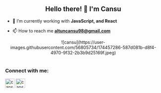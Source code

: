 <h2 align="center">Hello there! 🚀 I'm Cansu</h1>


- 🌱 I’m currently working with **JavaScript, and React**

- 📫 How to reach me **altuncansu98@gmail.com**

<div style="text-align:center">![cansu](https://user-images.githubusercontent.com/56805734/174457286-587d081b-d8f4-4970-9f32-2b3b9d25169f.jpeg)</div>


<br>
<h3 align="left">Connect with me:</h3>
<p align="left">
<a href="https://www.linkedin.com/in/cansualtun/" target="blank" rel=”noopener”><img align="center" src="https://velanovascular.com/wp-content/uploads/2020/06/LinkedIn.png" alt="cansuAltun" height="30" width="30" /></a>
<a href="https://twitter.com/cansualtunn" target="blank" rel=”noopener”><img align="center" src="https://upload.wikimedia.org/wikipedia/commons/thumb/4/4f/Twitter-logo.svg/768px-Twitter-logo.svg.png" alt="cansuAltun" height="30" width="30" /></a>


<br>



